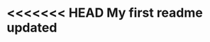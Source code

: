 <<<<<<< HEAD
My first readme                                                                                                                             updated
=======
